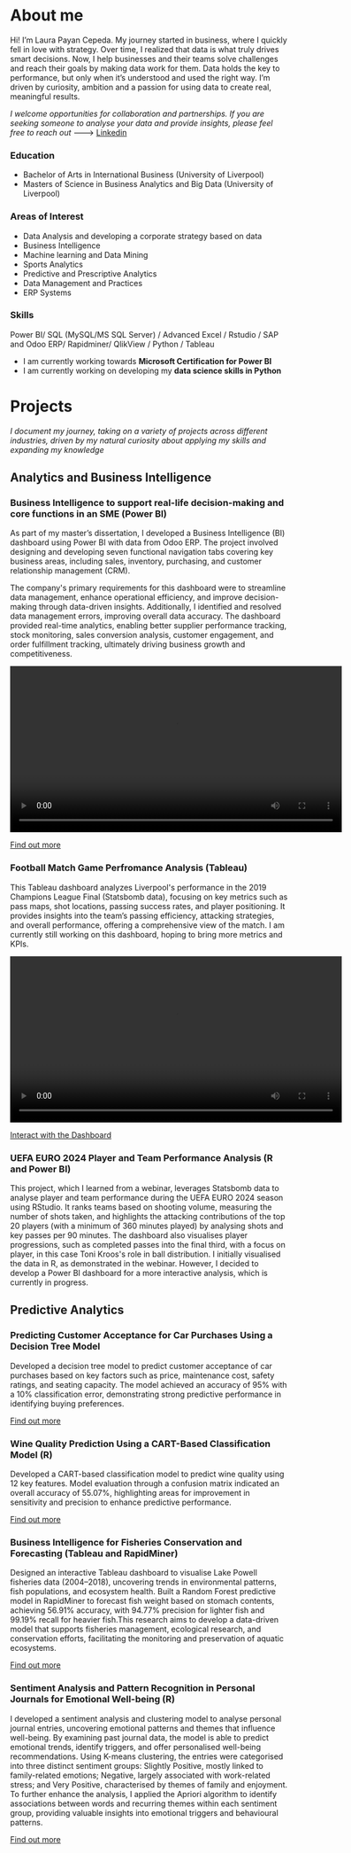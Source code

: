 # About me 
Hi! I’m Laura Payan Cepeda. My journey started in business, where I quickly fell in love with strategy. Over time, I realized that data is what truly drives smart decisions. Now, I help businesses and their teams solve challenges and reach their goals by making data work for them. Data holds the key to performance, but only when it’s understood and used the right way. I’m driven by curiosity, ambition and a passion for using data to create real, meaningful results. 

*I welcome opportunities for collaboration and partnerships. If you are seeking someone to analyse your data and provide insights, please feel free to reach out* ---> [Linkedin](www.linkedin.com/in/laura-payan-cepeda/) 

### Education 
- Bachelor of Arts in International Business (University of Liverpool)
- Masters of Science in Business Analytics and Big Data (University of Liverpool)

### Areas of Interest 
- Data Analysis and developing a corporate strategy based on data 
- Business Intelligence 
- Machine learning and Data Mining 
- Sports Analytics
- Predictive and Prescriptive Analytics
- Data Management and Practices 
- ERP Systems

### Skills 
Power BI/ SQL (MySQL/MS SQL Server) / Advanced Excel / Rstudio / SAP and Odoo ERP/ Rapidminer/ QlikView / Python / Tableau 
- I am currently working towards **Microsoft Certification for Power BI**
- I am currently working on developing my **data science skills in Python**

# Projects 

*I document my journey, taking on a variety of projects across different industries, driven by my natural curiosity about applying my skills and expanding my knowledge*

## Analytics and Business Intelligence

### Business Intelligence to support real-life decision-making and core functions in an SME (Power BI)
As part of my master’s dissertation, I developed a Business Intelligence (BI) dashboard using Power BI with data from Odoo ERP. The project involved designing and developing seven functional navigation tabs covering key business areas, including sales, inventory, purchasing, and customer relationship management (CRM). 

The company's primary requirements for this dashboard were to streamline data management, enhance operational efficiency, and improve decision-making through data-driven insights. Additionally, I identified and resolved data management errors, improving overall data accuracy. The dashboard provided real-time analytics, enabling better supplier performance tracking, stock monitoring, sales conversion analysis, customer engagement, and order fulfillment tracking, ultimately driving business growth and competitiveness.

<video width="600" controls>
  <source src="https://github.com/laurapayancepeda/portfolioo/raw/main/github%20.mp4" type="video/mp4">
  Your browser does not support the video tag.
</video>

[Find out more](https://www.linkedin.com/in/laura-payan-cepeda/)

### Football Match Game Perfromance Analysis (Tableau)
This Tableau dashboard analyzes Liverpool's performance in the 2019 Champions League Final (Statsbomb data), focusing on key metrics such as pass maps, shot locations, passing success rates, and player positioning. It provides insights into the team’s passing efficiency, attacking strategies, and overall performance, offering a comprehensive view of the match. I am currently still working on this dashboard, hoping to bring more metrics and KPIs.  

<video width="600" controls>
  <source src="https://github.com/laurapayancepeda/portfolioo/raw/main/github2.mp4" type="video/mp4">
  Your browser does not support the video tag.
</video>

[Interact with the Dashboard](https://public.tableau.com/views/LiverpoolsMatchGameAnalysisintheChampionsleaguefinal2019/PassingMatrixandMap?:language=en-GB&:sid=&:redirect=auth&:display_count=n&:origin=viz_share_link)

### UEFA EURO 2024 Player and Team Performance Analysis (R and Power BI)
This project, which I learned from a webinar, leverages Statsbomb data to analyse player and team performance during the UEFA EURO 2024 season using RStudio. It ranks teams based on shooting volume, measuring the number of shots taken, and highlights the attacking contributions of the top 20 players (with a minimum of 360 minutes played) by analysing shots and key passes per 90 minutes. The dashboard also visualises player progressions, such as completed passes into the final third, with a focus on player, in this case Toni Kroos's role in ball distribution. I initially visualised the data in R, as demonstrated in the webinar. However, I decided to develop a Power BI dashboard for a more interactive analysis, which is currently in progress.

## Predictive Analytics 

### Predicting Customer Acceptance for Car Purchases Using a Decision Tree Model
Developed a decision tree model to predict customer acceptance of car purchases based on key factors such as price, maintenance cost, safety ratings, and seating capacity. The model achieved an accuracy of 95% with a 10% classification error, demonstrating strong predictive performance in identifying buying preferences.

[Find out more](https://github.com/laurapayancepeda/portfolioo/blob/b9e9690355949d3dd10dbd99014062fa96b176fd/car%20acceptance.pdf)

### Wine Quality Prediction Using a CART-Based Classification Model (R)
Developed a CART-based classification model to predict wine quality using 12 key features. Model evaluation through a confusion matrix indicated an overall accuracy of 55.07%, highlighting areas for improvement in sensitivity and precision to enhance predictive performance.

[Find out more](https://github.com/laurapayancepeda/portfolioo/blob/b9e9690355949d3dd10dbd99014062fa96b176fd/Fisheries%20pdf.pdf)

### Business Intelligence for Fisheries Conservation and Forecasting (Tableau and RapidMiner)
Designed an interactive Tableau dashboard to visualise Lake Powell fisheries data (2004–2018), uncovering trends in environmental patterns, fish populations, and ecosystem health. Built a Random Forest predictive model in RapidMiner to forecast fish weight based on stomach contents, achieving 56.91% accuracy, with 94.77% precision for lighter fish and 99.19% recall for heavier fish.This research aims to develop a data-driven model that supports fisheries management, ecological research, and conservation efforts, facilitating the monitoring and preservation of aquatic ecosystems.

[Find out more](https://github.com/laurapayancepeda/portfolioo/blob/b9e9690355949d3dd10dbd99014062fa96b176fd/Fisheries%20pdf.pdf) 

### Sentiment Analysis and Pattern Recognition in Personal Journals for Emotional Well-being (R)
I developed a sentiment analysis and clustering model to analyse personal journal entries, uncovering emotional patterns and themes that influence well-being. By examining past journal data, the model is able to predict emotional trends, identify triggers, and offer personalised well-being recommendations. Using K-means clustering, the entries were categorised into three distinct sentiment groups: Slightly Positive, mostly linked to family-related emotions; Negative, largely associated with work-related stress; and Very Positive, characterised by themes of family and enjoyment. To further enhance the analysis, I applied the Apriori algorithm to identify associations between words and recurring themes within each sentiment group, providing valuable insights into emotional triggers and behavioural patterns.

[Find out more](https://github.com/laurapayancepeda/portfolioo/blob/b9e9690355949d3dd10dbd99014062fa96b176fd/Personal%20Journies%20prediction%20paper%20.pdf)
